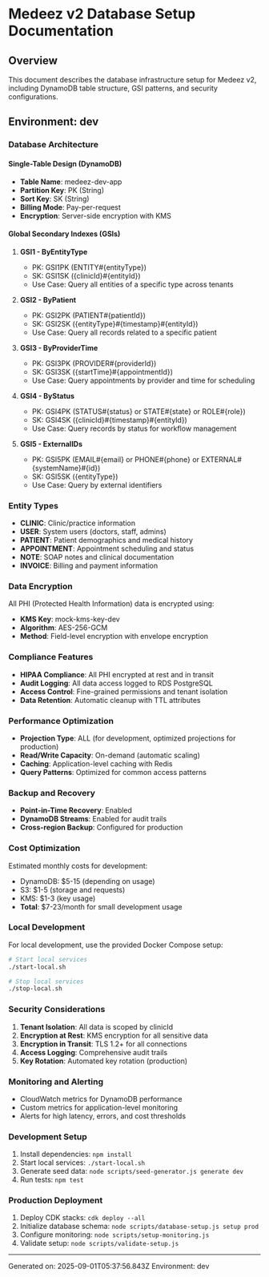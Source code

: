 # Medeez v2 Database Setup Documentation

## Overview

This document describes the database infrastructure setup for Medeez v2, including DynamoDB table structure, GSI patterns, and security configurations.

## Environment: dev

### Database Architecture

#### Single-Table Design (DynamoDB)
- **Table Name**: medeez-dev-app
- **Partition Key**: PK (String)
- **Sort Key**: SK (String)
- **Billing Mode**: Pay-per-request
- **Encryption**: Server-side encryption with KMS

#### Global Secondary Indexes (GSIs)

1. **GSI1 - ByEntityType**
   - PK: GSI1PK (ENTITY#{entityType})
   - SK: GSI1SK ({clinicId}#{entityId})
   - Use Case: Query all entities of a specific type across tenants

2. **GSI2 - ByPatient**
   - PK: GSI2PK (PATIENT#{patientId})
   - SK: GSI2SK ({entityType}#{timestamp}#{entityId})
   - Use Case: Query all records related to a specific patient

3. **GSI3 - ByProviderTime**
   - PK: GSI3PK (PROVIDER#{providerId})
   - SK: GSI3SK ({startTime}#{appointmentId})
   - Use Case: Query appointments by provider and time for scheduling

4. **GSI4 - ByStatus**
   - PK: GSI4PK (STATUS#{status} or STATE#{state} or ROLE#{role})
   - SK: GSI4SK ({clinicId}#{timestamp}#{entityId})
   - Use Case: Query records by status for workflow management

5. **GSI5 - ExternalIDs**
   - PK: GSI5PK (EMAIL#{email} or PHONE#{phone} or EXTERNAL#{systemName}#{id})
   - SK: GSI5SK ({entityType})
   - Use Case: Query by external identifiers

### Entity Types

- **CLINIC**: Clinic/practice information
- **USER**: System users (doctors, staff, admins)
- **PATIENT**: Patient demographics and medical history
- **APPOINTMENT**: Appointment scheduling and status
- **NOTE**: SOAP notes and clinical documentation
- **INVOICE**: Billing and payment information

### Data Encryption

All PHI (Protected Health Information) data is encrypted using:
- **KMS Key**: mock-kms-key-dev
- **Algorithm**: AES-256-GCM
- **Method**: Field-level encryption with envelope encryption

### Compliance Features

- **HIPAA Compliance**: All PHI encrypted at rest and in transit
- **Audit Logging**: All data access logged to RDS PostgreSQL
- **Access Control**: Fine-grained permissions and tenant isolation
- **Data Retention**: Automatic cleanup with TTL attributes

### Performance Optimization

- **Projection Type**: ALL (for development, optimized projections for production)
- **Read/Write Capacity**: On-demand (automatic scaling)
- **Caching**: Application-level caching with Redis
- **Query Patterns**: Optimized for common access patterns

### Backup and Recovery

- **Point-in-Time Recovery**: Enabled
- **DynamoDB Streams**: Enabled for audit trails
- **Cross-region Backup**: Configured for production

### Cost Optimization

Estimated monthly costs for development:
- DynamoDB: $5-15 (depending on usage)
- S3: $1-5 (storage and requests)
- KMS: $1-3 (key usage)
- **Total**: $7-23/month for small development usage

### Local Development

For local development, use the provided Docker Compose setup:

```bash
# Start local services
./start-local.sh

# Stop local services
./stop-local.sh
```

### Security Considerations

1. **Tenant Isolation**: All data is scoped by clinicId
2. **Encryption at Rest**: KMS encryption for all sensitive data
3. **Encryption in Transit**: TLS 1.2+ for all connections
4. **Access Logging**: Comprehensive audit trails
5. **Key Rotation**: Automated key rotation (production)

### Monitoring and Alerting

- CloudWatch metrics for DynamoDB performance
- Custom metrics for application-level monitoring
- Alerts for high latency, errors, and cost thresholds

### Development Setup

1. Install dependencies: `npm install`
2. Start local services: `./start-local.sh`
3. Generate seed data: `node scripts/seed-generator.js generate dev`
4. Run tests: `npm test`

### Production Deployment

1. Deploy CDK stacks: `cdk deploy --all`
2. Initialize database schema: `node scripts/database-setup.js setup prod`
3. Configure monitoring: `node scripts/setup-monitoring.js`
4. Validate setup: `node scripts/validate-setup.js`

---

Generated on: 2025-09-01T05:37:56.843Z
Environment: dev
